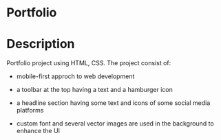 # Portfolio

# Description

Portfolio project using HTML, CSS. The project consist of:

- mobile-first approch to web development

- a toolbar at the top having a text and a hamburger icon

- a headline section having some text and icons of some social media platforms

- custom font and several vector images are used in the background to enhance the UI